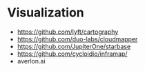 # Visualization

* https://github.com/lyft/cartography
* https://github.com/duo-labs/cloudmapper
* https://github.com/JupiterOne/starbase
* https://github.com/cycloidio/inframap/
* averlon.ai
